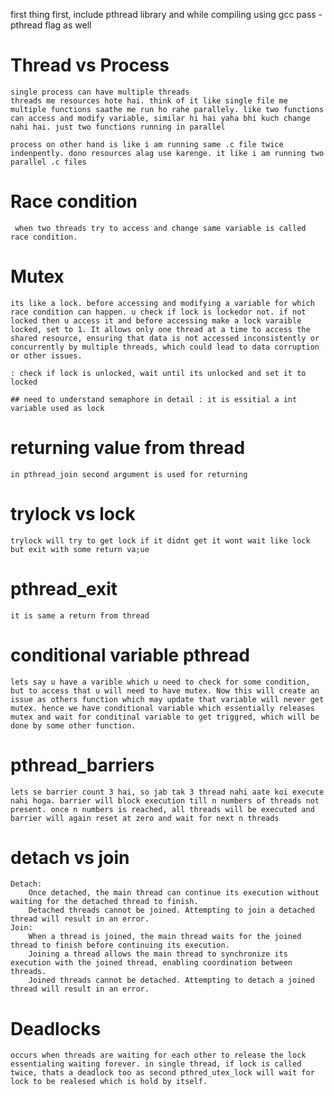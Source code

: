 first thing first, include pthread library and while compiling using gcc pass -pthread flag as well

# Thread vs Process
    single process can have multiple threads
    threads me resources hote hai. think of it like single file me multiple functions saathe me run ho rahe parallely. like two functions can access and modify variable, similar hi hai yaha bhi kuch change nahi hai. just two functions running in parallel

    process on other hand is like i am running same .c file twice indenpently. dono resources alag use karenge. it like i am running two parallel .c files 

# Race condition 
     when two threads try to access and change same variable is called race condition. 

# Mutex 
    its like a lock. before accessing and modifying a variable for which race condition can happen. u check if lock is lockedor not. if not locked then u access it and before accessing make a lock varaible locked, set to 1. It allows only one thread at a time to access the shared resource, ensuring that data is not accessed inconsistently or concurrently by multiple threads, which could lead to data corruption or other issues.

    : check if lock is unlocked, wait until its unlocked and set it to locked 

    ## need to understand semaphore in detail : it is essitial a int variable used as lock 

# returning value from thread
    in pthread_join second argument is used for returning 

# trylock vs lock 
    trylock will try to get lock if it didnt get it wont wait like lock but exit with some return va;ue

# pthread_exit 
    it is same a return from thread 

# conditional variable pthread 
    lets say u have a varible which u need to check for some condition, but to access that u will need to have mutex. Now this will create an issue as others function which may update that variable will never get mutex. hence we have conditional variable which essentially releases mutex and wait for conditinal variable to get triggred, which will be done by some other function. 

# pthread_barriers
    lets se barrier count 3 hai, so jab tak 3 thread nahi aate koi execute nahi hoga. barrier will block execution till n numbers of threads not present. once n numbers is reached, all threads will be executed and barrier will again reset at zero and wait for next n threads

# detach vs join 
    Detach:
        Once detached, the main thread can continue its execution without waiting for the detached thread to finish.
        Detached threads cannot be joined. Attempting to join a detached thread will result in an error.
    Join:
        When a thread is joined, the main thread waits for the joined thread to finish before continuing its execution.
        Joining a thread allows the main thread to synchronize its execution with the joined thread, enabling coordination between threads.
        Joined threads cannot be detached. Attempting to detach a joined thread will result in an error.

# Deadlocks
    occurs when threads are waiting for each other to release the lock essentialing waiting forever. in single thread, if lock is called twice, thats a deadlock too as second pthred_utex_lock will wait for lock to be realesed which is hold by itself. 
